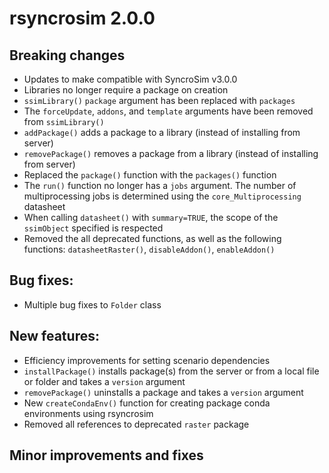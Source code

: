 # rsyncrosim 2.0.0

## Breaking changes

* Updates to make compatible with SyncroSim v3.0.0
* Libraries no longer require a package on creation
* `ssimLibrary()` `package` argument has been replaced with `packages`
* The `forceUpdate`, `addons`, and `template` arguments have been removed from `ssimLibrary()`
* `addPackage()` adds a package to a library (instead of installing from server)
* `removePackage()` removes a package from a library (instead of installing from server)
* Replaced the `package()` function with the `packages()` function
* The `run()` function no longer has a `jobs` argument. The number of multiprocessing jobs is determined using the `core_Multiprocessing` datasheet
* When calling `datasheet()` with `summary=TRUE`, the scope of the `ssimObject` specified is respected
* Removed the all deprecated functions, as well as the following functions: `datasheetRaster()`, `disableAddon()`, `enableAddon()`

## Bug fixes:

* Multiple bug fixes to `Folder` class

## New features:

* Efficiency improvements for setting scenario dependencies
* `installPackage()` installs package(s) from the server or from a local file or folder and takes a `version` argument
* `removePackage()` uninstalls a package and takes a `version` argument
* New `createCondaEnv()` function for creating package conda environments using rsyncrosim
* Removed all references to deprecated `raster` package

## Minor improvements and fixes